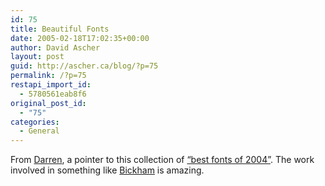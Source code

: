 ```yaml
---
id: 75
title: Beautiful Fonts
date: 2005-02-18T17:02:35+00:00
author: David Ascher
layout: post
guid: http://ascher.ca/blog/?p=75
permalink: /?p=75
restapi_import_id:
  - 5780561eab8f6
original_post_id:
  - "75"
categories:
  - General
---
```

From [Darren](http://www.darrenbarefoot.com), a pointer to this collection of [&#8220;best fonts of 2004&#8221;](http://typographi.com/000969.php). The work involved in something like [Bickham](http://store.adobe.com/type/browser/landing/bickham.html) is amazing.